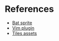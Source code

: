 # References

- [Bat sprite](https://todemann.itch.io/bat)
- [Vim plugin](https://godotengine.org/asset-library/asset/1859)
- [Tiles assets](https://frozenwipstudios.itch.io/tiles)
